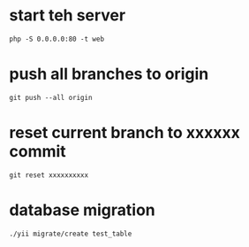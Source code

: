 # start teh server

    php -S 0.0.0.0:80 -t web

# push all branches to origin
    
    git push --all origin

# reset current branch to xxxxxx commit

    git reset xxxxxxxxxx

# database migration

    ./yii migrate/create test_table